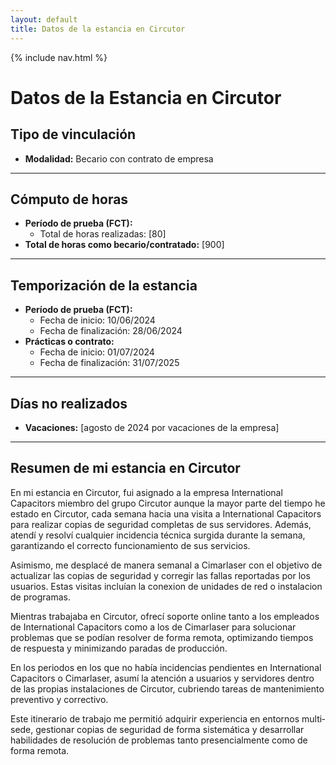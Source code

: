 ```yaml
---
layout: default
title: Datos de la estancia en Circutor
---
```


{% include nav.html %}

# Datos de la Estancia en Circutor



##  Tipo de vinculación

- **Modalidad:** Becario con contrato de empresa  

 ---

## Cómputo de horas

- **Período de prueba (FCT):**  
  - Total de horas realizadas: [80]  
- **Total de horas como becario/contratado:** [900]  

---

## Temporización de la estancia

- **Período de prueba (FCT):**  
  - Fecha de inicio: 10/06/2024   
  - Fecha de finalización: 28/06/2024  
- **Prácticas o contrato:**  
  - Fecha de inicio: 01/07/2024  
  - Fecha de finalización: 31/07/2025  

---

## Días no realizados

- **Vacaciones:** [agosto de 2024 por vacaciones de la empresa]  

---

## Resumen de mi estancia en Circutor

En mi estancia en Circutor, fui asignado a la empresa International Capacitors miembro del grupo Circutor aunque la mayor parte del tiempo he estado en Circutor, cada semana hacia una visita a International Capacitors para realizar copias de seguridad completas de sus servidores. Además, atendí y resolví cualquier incidencia técnica surgida durante la semana, garantizando el correcto funcionamiento de sus servicios.

Asimismo, me desplacé de manera semanal a Cimarlaser con el objetivo de actualizar las copias de seguridad y corregir las fallas reportadas por los usuarios. Estas visitas incluían la conexion de unidades de red o instalacion de programas.

Mientras trabajaba en Circutor, ofrecí soporte online tanto a los empleados de International Capacitors como a los de Cimarlaser para solucionar problemas que se podían resolver de forma remota, optimizando tiempos de respuesta y minimizando paradas de producción.

En los periodos en los que no había incidencias pendientes en International Capacitors o Cimarlaser, asumí la atención a usuarios y servidores dentro de las propias instalaciones de Circutor, cubriendo tareas de mantenimiento preventivo y correctivo.

Este itinerario de trabajo me permitió adquirir experiencia en entornos multi­sede, gestionar copias de seguridad de forma sistemática y desarrollar habilidades de resolución de problemas tanto presencialmente como de forma remota.
